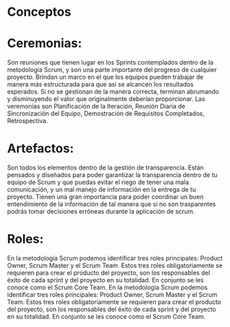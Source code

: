 # Conceptos

# Ceremonias: 
Son reuniones que tienen lugar en los Sprints contemplados dentro de la metodología Scrum, y son una parte importante del progreso de cualquier proyecto. Brindan un marco en el que los equipos pueden trabajar de manera más estructurada para que así se alcancen los resultados esperados. Si no se gestionan de la manera correcta, terminan abrumando y disminuyendo el valor que originalmente deberían proporcionar. Las veremonias son Planificación de la Iteración, Reunión Diaria de Sincronización del Equipo, Demostración de Requisitos Completados, Retrospectiva.

# Artefactos: 
Son todos los elementos dentro de la gestión de transparencia. Están pensados y diseñados para poder garantizar la transparencia dentro de tu equipo de Scrum y que puedas evitar el riego de tener una mala comunicación, y un mal manejo de información en la entrega de tu proyecto. Tienen una gran importancia para poder coordinar un buen entendimiento de la información de tal manera que si no son trasparentes podrás tomar decisiones erróneas durante la aplicación de scrum.

# Roles: 
En la metodología Scrum podemos identificar tres roles principales: Product Owner, Scrum Master y el Scrum Team. Estos tres roles obligatoriamente se requieren para crear el producto del proyecto, son los responsables del éxito de cada sprint y del proyecto en su totalidad. En conjunto se les conoce como el Scrum Core Team.
En la metodología Scrum podemos identificar tres roles principales: Product Owner, Scrum Master y el Scrum Team. Estos tres roles obligatoriamente se requieren para crear el producto del proyecto, son los responsables del éxito de cada sprint y del proyecto en su totalidad. En conjunto se les conoce como el Scrum Core Team.
